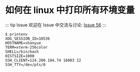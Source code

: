 # 如何在 linux 中打印所有环境变量



::: tip Issue 
 欢迎在 Issue 中交流与讨论: [Issue 56](https://github.com/shfshanyue/Daily-Question/issues/56) 
:::

``` shell
$ printenv
XDG_SESSION_ID=10536
HOSTNAME=shanyue
TERM=xterm-256color
SHELL=/bin/bash
HISTSIZE=1000
SSH_CLIENT=124.200.184.74 16003 22
SSH_TTY=/dev/pts/0
```